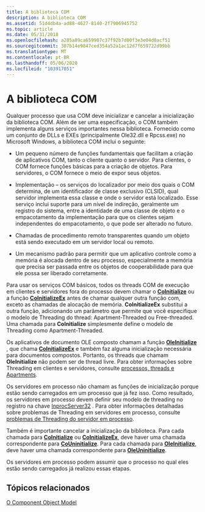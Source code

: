 ```yaml
---
title: A biblioteca COM
description: A biblioteca COM
ms.assetid: 51d4db4a-ad88-4627-8140-2f7906945752
ms.topic: article
ms.date: 05/31/2018
ms.openlocfilehash: a285a89ca659907c37f92b7d00f3e3e04d0acf51
ms.sourcegitcommit: 307b14e9847ced354a52a1ac12d7f659722d99bb
ms.translationtype: MT
ms.contentlocale: pt-BR
ms.lasthandoff: 05/06/2020
ms.locfileid: "103917051"
---
```

# <a name="the-com-library"></a>A biblioteca COM

Qualquer processo que usa COM deve inicializar e cancelar a inicialização da biblioteca COM. Além de ser uma especificação, o COM também implementa alguns serviços importantes nessa biblioteca. Fornecido como um conjunto de DLLs e EXEs (principalmente Ole32.dll e Rpcss.exe) no Microsoft Windows, a biblioteca COM inclui o seguinte:

-   Um pequeno número de funções fundamentais que facilitam a criação de aplicativos COM, tanto o cliente quanto o servidor. Para clientes, o COM fornece funções básicas para a criação de objetos. Para servidores, o COM fornece o meio de expor seus objetos.

-   Implementação – os serviços do localizador por meio dos quais o COM determina, de um identificador de classe exclusivo (CLSID), qual servidor implementa essa classe e onde o servidor está localizado. Esse serviço inclui suporte para um nível de indireção, geralmente um registro do sistema, entre a identidade de uma classe de objeto e o empacotamento da implementação para que os clientes sejam independentes do empacotamento, o que pode ser alterado no futuro.

-   Chamadas de procedimento remoto transparentes quando um objeto está sendo executado em um servidor local ou remoto.

-   Um mecanismo padrão para permitir que um aplicativo controle como a memória é alocada dentro de seu processo, especialmente a memória que precisa ser passada entre os objetos de cooperabilidade para que ele possa ser liberado corretamente.

Para usar os serviços COM básicos, todos os threads COM de execução em clientes e servidores fora do processo devem chamar o [**CoInitialize**](/windows/desktop/api/Objbase/nf-objbase-coinitialize) ou a função [**CoInitializeEx**](/windows/desktop/api/combaseapi/nf-combaseapi-coinitializeex) antes de chamar qualquer outra função com, exceto as chamadas de alocação de memória. **CoInitializeEx** substitui a outra função, adicionando um parâmetro que permite que você especifique o modelo de Threading do thread: Apartment-Threaded ou Free-threaded. Uma chamada para **CoInitialize** simplesmente define o modelo de Threading como Apartment-Threaded.

Os aplicativos de documento OLE composto chamam a função [**OleInitialize**](/windows/desktop/api/Ole2/nf-ole2-oleinitialize) , que chama [**CoInitializeEx**](/windows/desktop/api/combaseapi/nf-combaseapi-coinitializeex) e também faz alguma inicialização necessária para documentos compostos. Portanto, os threads que chamam **OleInitialize** não podem ser de thread livre. Para obter informações sobre Threading em clientes e servidores, consulte [processos, threads e Apartments](processes--threads--and-apartments.md).

Os servidores em processo não chamam as funções de inicialização porque estão sendo carregados em um processo que já fez isso. Como resultado, os servidores em processo devem definir seu modelo de threading no registro na chave [InprocServer32](inprocserver32.md) . Para obter informações detalhadas sobre problemas de Threading em servidores em processo, consulte [problemas de Threading do servidor em processo](in-process-server-threading-issues.md).

Também é importante cancelar a inicialização da biblioteca. Para cada chamada para [**CoInitialize**](/windows/desktop/api/Objbase/nf-objbase-coinitialize) ou [**CoInitializeEx**](/windows/desktop/api/combaseapi/nf-combaseapi-coinitializeex), deve haver uma chamada correspondente para [**CoUninitialize**](/windows/desktop/api/combaseapi/nf-combaseapi-couninitialize). Para cada chamada para [**OleInitialize**](/windows/desktop/api/Ole2/nf-ole2-oleinitialize), deve haver uma chamada correspondente para [**OleUninitialize**](/windows/desktop/api/Ole2/nf-ole2-oleuninitialize).

Os servidores em processo podem assumir que o processo no qual eles estão sendo carregados já realizou essas etapas.

## <a name="related-topics"></a>Tópicos relacionados

<dl> <dt>

[O Component Object Model](the-component-object-model.md)
</dt> </dl>

 

 




